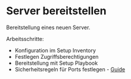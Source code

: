 # Server bereitstellen
Bereitstellung eines neuen Server.

Arbeitsschritte:
* Konfiguration im Setup Inventory
* Festlegen Zugriffsberechtigungen
* Bereitstellung mit Setup Playbook
* Sicherheitsregeln für Ports festlegen - [Guide](https://docs.bigbluebutton.org/2.2/configure-firewall.html#configure-your-firewall)